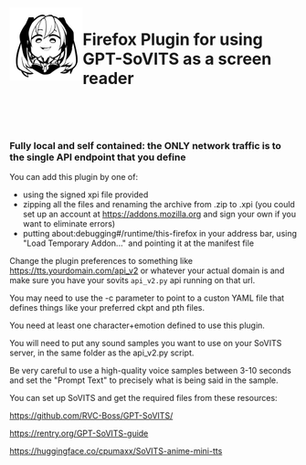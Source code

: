 <img align="Left" src="https://github.com/cpumaxx/sovits-ff-plugin/blob/main/icon.svg?raw=true" width="128"> 

<H1>Firefox Plugin for using GPT-SoVITS as a screen reader<BR><BR><BR></H1>

### Fully local and self contained: the ONLY network traffic is to the single API endpoint that you define

You can add this plugin by one of:

- using the signed xpi file provided
- zipping all the files and renaming the archive from .zip to .xpi (you could set up an account at https://addons.mozilla.org and sign your own if you want to eliminate errors) 
- putting about:debugging#/runtime/this-firefox in your address bar, using "Load Temporary Addon..." and pointing it at the manifest file

Change the plugin preferences to something like https://tts.yourdomain.com/api_v2 or whatever your actual domain is and make sure you have your sovits `api_v2.py` api running on that url.

You may need to use the -c parameter to point to a custon YAML file that defines things like your preferred ckpt and pth files.

You need at least one character+emotion defined to use this plugin.

You will need to put any sound samples you want to use on your SoVITS server, in the same folder as the api_v2.py script.

Be very careful to use a high-quality voice samples between 3-10 seconds and set the "Prompt Text" to precisely what is being said in the sample.

You can set up SoVITS and get the required files from these resources:

https://github.com/RVC-Boss/GPT-SoVITS/

https://rentry.org/GPT-SoVITS-guide

https://huggingface.co/cpumaxx/SoVITS-anime-mini-tts
